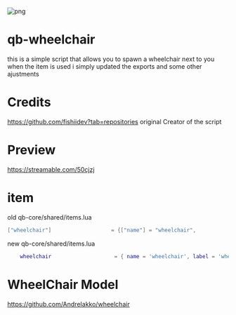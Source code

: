 #
![png](https://discord.com/channels/848608027254194196/848608027254194199/1234464173170360442)

# qb-wheelchair
this is a simple script that allows you to spawn a wheelchair next to you when the item is used
i simply updated the exports and some other ajustments

# Credits
https://github.com/fishiidev?tab=repositories original Creator of the script

# Preview
https://streamable.com/50cjzj

# item
old qb-core/shared/items.lua
```lua
["wheelchair"] 				     = {["name"] = "wheelchair", 			 	 ["label"] = "wheelchair", 		    ["weight"] = 500, 		["type"] = "item", 		["image"] = "wheelchair.png", 				    ["unique"] = true, 		["useable"] = true, 	["shouldClose"] = true,   ["combinable"] = nil,   ["description"] = "Crip Gang"},
```
new qb-core/shared/items.lua
```lua
    wheelchair                    = { name = 'wheelchair', label = 'wheelchair', weight = 500, type = 'item', image = 'wheelchair.png', unique = true, useable = true, shouldClose = true, combinable = nil, description = 'Crip Gang' },
```
# WheelChair Model
https://github.com/AndreIakko/wheelchair
